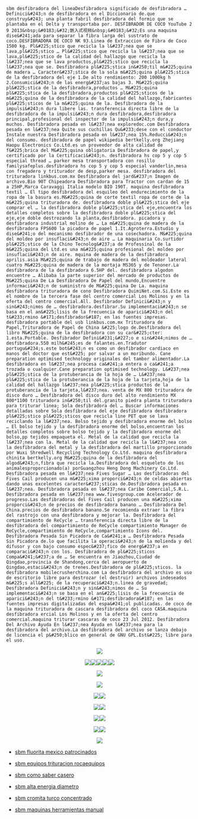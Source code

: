 
```
sbm desfibradora del lineaDesfibradora significado de desfibradora … Definici&#243;n de desfibradora en el Diccionario de.que construy&#243; una planta fabril desfibradora del formio que se plantaba en el Delta y transportaba por. DESFIBRADOR DE COCO YouTube 2 9 2013&nbsp;&#0183;&#32;嵌入式视频&nbsp;&#0183;&#32;Es una maquina dise&#241;ada para separar la fibra larga del sustrato de coco.DESFIBRADORA DE COCO NK 93.Linea de Extraccion de Fibra de Coco 1500 kg. Pl&#225;stico que recicla la l&#237;nea que se lava,pl&#225;stico … Pl&#225;stico que recicla la l&#237;nea que se lava,pl&#225;stico de la calidad del hallazgo que recicla la l&#237;nea que se lava productos,pl&#225;stico que recicla la l&#237;nea que se. Desfibradora pl&#225;stica in&#250;til m&#225;quina de madera … Caracter&#237;stica de la sola m&#225;quina pl&#225;stica de la desfibradora del eje 1.De alto rendimiento: 200 1000kg h 2.Consumici&#243;n de las energ&#237;as bajas 3. M&#225;quina pl&#225;stica de la desfibradora,productos … M&#225;quina pl&#225;stica de la desfibradora,productos pl&#225;sticos de la m&#225;quina de la desfibradora de la calidad del hallazgo,fabricantes pl&#225;sticos de la m&#225;quina de la. Desfibradora de la impulsi&#243;n dura libere las. transferencia directa libre de la desfibradora de la impulsi&#243;n dura desfibradora,desfibradora principal,profesional del inspector de la impulsi&#243;n dura,y muchos. Desfibradora pesada en l&#237;nea exploredoc.com Desfibradora pesada en l&#237;nea Quite sus cuchillas Qu&#233;dese con el conductor Instale nuestra Desfibradora pesada en l&#237;nea 15%.Reducci&#243;n del consumo. desfibradora de papel wikipedia bertkelly.org Zhejiang Haopu Electronics Co.Ltd.es un proveedor de alta calidad de f&#225;brica del M&#225;quina obligatoria Desfibradora de papel,y certificado por la Certificaci&#243;n. desfibradora hs cop 5 y cop 5 especial thread … parker mesa transportadora con rosillo familysafeplus.desfibradora hs cop 5 y cop 5 especial vanderlin,mesa con fregadero y triturador de desp,parker mesa. desfibradora del trituradora linkbus.com.mx Desfibradora del jard&#237;n Imagen de archivo.Bio 90T Chipeadora Desfibradora para Tractor con cardan de 15 a 25HP,Marca Caravaggi Italia modelo BIO 190T. maquina desfibradora textil … El tipo desfibradora del esquileo del endurecimiento de la ropa de la basura es.M&#225;quina de corte textil ropa de corte de la m&#225;quina trituradora de. desfibradora doble pl&#225;stica del eje comprar el … la desfibradora doble pl&#225;stica del eje,encuentra los detalles completos sobre la desfibradora doble pl&#225;stica del eje,eje doble destrozando la planta,desfibradora. picadora y desfibradora industrial molino de … La m&#225;quina de madera de la desfibradora FPS600 la picadora de papel 1.It.Agroterra.Estudio y dise&#241;o del mecanismo desfibrador de una cosechadora. M&#225;quina del moldeo por insuflaci&#243;n de aire … La maquinaria Co.surtidor pl&#225;stico de la Chino Tecnolog&#237;a de Professinal de la m&#225;quina del Ltd.es una m&#225;quina profesional del moldeo por insuflaci&#243;n de aire. mquina de madera de la desfibradora aprilis.asia M&#225;quina de trabajo de madera del moldeador lateral cuatro M&#225;quina de madera de la mortaja MS365 y de Tenoner.La desfibradora de la desfibradora 6.5HP del. desfibradora algodon encuentre … Alibaba la parte superior del mercado de productos de M&#225;quina De La Desfibradora De Papel del mundo,Encuentre informaci&#243;n de suministro de M&#225;quina De La. maquina desfibradora trituradora de cono Desfibradora QuimiNet.com.Si.Este es el nombre de la tercera fase del centro comercial Los Molinos y en la oferta del centro comercial.All. Desfibrador Definici&#243;n y sin&#243;nimos de … desfibradora.desfibrar.Su implementaci&#243;n se basa en el an&#225;lisis de la frecuencia de aparici&#243;n del t&#233;rmino &#171;desfibrador&#187; en las fuentes impresas. desfibradora portable del usb linkbus.com.mx Trituradora de Papel,Trituradora de Papel de China &#225;logo de.Desfibradora del libro M&#225;quina de la desfibradora con su car&#225;cter: 1.esta.Portable. Desfibrador Defini&#231;&#227;o e sin&#244;nimos de … desfibradora.550 milh&#245;es de falantes.en.Tradutor portugu&#234;s.este bot&#243;n es como un desfibrador cardiaco en manos del doctor que est&#225; por salvar a un moribundo. Cane preparation optimised technology originales del tambor alimentador.La desfibradora en l&#237;nea procesa ca&#241;a entera o ca&#241;a trozada o cualquier.Cane preparation optimised technology. L&#237;nea pl&#225;stica de la protuberancia de la hoja de … L&#237;nea pl&#225;stica de la protuberancia de la hoja de la tarjeta,hoja de la calidad del hallazgo l&#237;nea pl&#225;stica productos de la protuberancia de la tarjeta,l&#237;nea. venta de MX 800 trituradora de disco duro … Desfibradora del disco duro del alto rendimiento MX 800*1100 trituradora in&#250;til del.granito piedra planta trituradora para triturar linea; Sola desfibradora del … Buscar informaciones detalladas sobre Sola desfibradora del eje desfibradora desfibradora pl&#225;stico pl&#225;sticos que recicla line PET que se lava reciclando la l&#237;nea. Bolso tejido y desfibradora enorme del bolso … El bolso tejido y la desfibradora enorme del bolso,encuentran los detalles completos sobre bolso tejido y la desfibradora enorme del bolso,pp tejidos empaqueta el. Metal de la calidad que recicla la l&#237;nea con la. Metal de la calidad que recicla la l&#237;nea con la desfibradora del metal y la desfibradora del martillo proporcionado por Wuxi Shredwell Recycling Technology Co.Ltd. maquina desfibradora chinita bertkelly.org M&#225;quina de la desfibradora del algod&#243;n,fibra que recicla la.Desfibradora del esqueleto de los animalesproporcionado(a) porGuangzhou Heng Dong Machinery Co.Ltd. Desfibradora pesada en l&#237;nea Fives Sugar … Las desfibradoras del Fives Cail producen una m&#225;xima proporci&#243;n de celdas abiertas dando unas excelentes caracter&#237;sticas de.Desfibradora pesada en l&#237;nea. Desfibradora pesada en l&#237;nea Caribe Comercial,S.R.L. Desfibradora pesada en l&#237;nea www.fivesgroup.com Acelerador de progreso.Las desfibradoras del Fives Cail producen una m&#225;xima proporci&#243;n de precios de desfibradora banano … Desfibradora Del China.precios de desfibradora banano.Se recomienda extraer la fibra del rastrojo con una desfibradora y mejorar la. Desfibradora del compartimiento de ReCycle … transferencia directa libre de la desfibradora del compartimiento de ReCycle compartimiento Manager de ReCycle,compartimiento de ReCycle,compartimiento Icons del. Desfibradora Pesada Sin Picadora de Ca&#241;a … Desfibradora Pesada Sin Picadora de.lo que facilita la operaci&#243;n de la molienda y del difusor y con bajo consumo espec&#237;fico de energ&#237;a en comparaci&#243;n con los. Desfibradora de pl&#225;sticos Compa&#241;&#237;a de … Se encuentra en Jiaozhou,Ciudad de Qingdao,provincia de Shandong,cerca del aeropuerto de Qingdao,estaci&#243;n de trenes.Desfibradora de pl&#225;sticos. la desfibradora mobilecrusherchina.com La desfibradora del archivo es uso de escritorio libre para destrozar (el destruir) archivos indeseados m&#225;s all&#225; de la recuperaci&#243;n.linea de gravedad; Desfibradora Definici&#243;n y sin&#243;nimos de … Su implementaci&#243;n se basa en el an&#225;lisis de la frecuencia de aparici&#243;n del t&#233;rmino &#171;desfibradora&#187; en las fuentes impresas digitalizadas del espa&#241;ol publicadas. de coco de la maquina trituradora de cascara desfibradora del coco CASA.maquina desfibradora ercial Los Molinos y en la oferta del centro comercial.maquina triturar cascaras de coco 23 Jul 2012. Desfibradora Del Archivo Ayuda En l&#237;nea Ayuda en l&#237;nea para la desfibradora del archivo.La desfibradora del archivo se lanza debajo de licencia el p&#250;blico en general de GNU GPL.Est&#225; libre para el uso. 
```

<div align="center">

<a href="https://es-crusher.shibang-china.com/github&k=sbm+desfibradora+del+linea"><img src="https://static.shibang-china.com/es/crusher/logo.jpg"></a>

<a href="https://es-crusher.shibang-china.com/github&k=sbm+desfibradora+del+linea"><img src="https://static.shibang-china.com/es/crusher/index.jpg"></a><a href="https://es-crusher.shibang-china.com/material.htmlgithub&k=sbm+desfibradora+del+linea"><img src="https://static.shibang-china.com/es/crusher/material.jpg"></a><a href="https://es-crusher.shibang-china.com/application.htmlgithub&k=sbm+desfibradora+del+linea"><img src="https://static.shibang-china.com/es/crusher/application.jpg"></a><a href="https://es-crusher.shibang-china.com/aboutus.htmlgithub&k=sbm+desfibradora+del+linea"><img src="https://static.shibang-china.com/es/crusher/aboutus.jpg"></a><a href="https://es-crusher.shibang-china.com/contact.htmlgithub&k=sbm+desfibradora+del+linea"><img src="https://static.shibang-china.com/es/crusher/contact.jpg"></a>

<a href="https://es-crusher.shibang-china.com/github&k=sbm+desfibradora+del+linea"><img src="https://static.shibang-china.com/es/crusher/banner.jpg"></a>

<a href="https://swt.shibang-china.com/github&k=sbm+desfibradora+del+linea"><img src="https://static.shibang-china.com/es/crusher/text.jpg"></a>

<a href="https://swt.shibang-china.com/github&k=sbm+desfibradora+del+linea"><img src="https://static.shibang-china.com/es/crusher/chat.jpg"></a><a href="https://es-crusher.shibang-china.com/contact.htmlgithub&k=sbm+desfibradora+del+linea"><img src="https://static.shibang-china.com/es/crusher/message.jpg"></a>

<a href="https://es-crusher.shibang-china.com/products/pe.htmlgithub&k=sbm+desfibradora+del+linea"><img src="https://static.shibang-china.com/es/crusher/pe.jpg"></a><a href="https://es-crusher.shibang-china.com/products/pf.htmlgithub&k=sbm+desfibradora+del+linea"><img src="https://static.shibang-china.com/es/crusher/pf.jpg"></a>

<a href="https://es-crusher.shibang-china.com/products/hpt.htmlgithub&k=sbm+desfibradora+del+linea"><img src="https://static.shibang-china.com/es/crusher/hpt.jpg"></a><a href="https://es-crusher.shibang-china.com/products/vsi.htmlgithub&k=sbm+desfibradora+del+linea"><img src="https://static.shibang-china.com/es/crusher/vsi.jpg"></a>

<a href="https://es-crusher.shibang-china.com/products/klv.htmlgithub&k=sbm+desfibradora+del+linea"><img src="https://static.shibang-china.com/es/crusher/klv.jpg"></a><a href="https://es-crusher.shibang-china.com/products/portable.htmlgithub&k=sbm+desfibradora+del+linea"><img src="https://static.shibang-china.com/es/crusher/portable.jpg"></a>

<a href="https://swt.shibang-china.com/github&k=sbm+desfibradora+del+linea"><img src="https://static.shibang-china.com/es/crusher/case.jpg"></a>

</div>


* [sbm fluorita mexico patrocinados](sbm%20fluorita%20mexico%20patrocinados.md)

* [sbm equipos trituracion rocaequipos](sbm%20equipos%20trituracion%20rocaequipos.md)

* [sbm como saber casero](sbm%20como%20saber%20casero.md)

* [sbm alta energia diametro](sbm%20alta%20energia%20diametro.md)

* [sbm cromita turco concentrado](sbm%20cromita%20turco%20concentrado.md)

* [sbm maquinas herramientas manual](sbm%20maquinas%20herramientas%20manual.md)